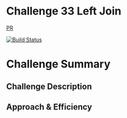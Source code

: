 # Challenge 33 Left Join
[PR](https://github.com/colosrjones-401d4/data-structures-and-algorithms/pull/24)

[![Build Status](https://travis-ci.org/colosrjones-401d4/data-structures-and-algorithms.svg?branch=master)](https://travis-ci.org/colosrjones-401d4/data-structures-and-algorithms)

# Challenge Summary


## Challenge Description


## Approach & Efficiency
